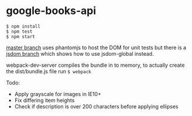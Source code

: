 # google-books-api

```
$ npm install
$ npm test
$ npm start
```

[master branch](https://github.com/sanjsanj/google-books-api) uses phantomjs to host the DOM for unit tests but there is a [jsdom branch](https://github.com/sanjsanj/google-books-api/commits/jsdom) which shows how to use jsdom-global instead.

webpack-dev-server compiles the bundle in to memory, to actually create the dist/bundle.js file run `$ webpack`

Todo:
- Apply grayscale for images in IE10+
- Fix differing item heights
- Check if description is over 200 characters before applying ellipses
